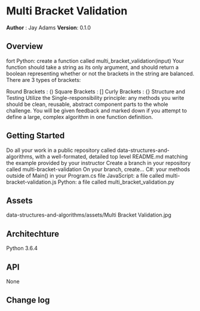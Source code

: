 # Multi Bracket Validation

**Author** : Jay Adams
**Version**: 0.1.0

## Overview
fort Python: create a function called multi_bracket_validation(input)
Your function should take a string as its only argument, and should return a boolean representing whether or not the brackets in the string are balanced. There are 3 types of brackets:

Round Brackets : ()
Square Brackets : []
Curly Brackets : {}
Structure and Testing
Utilize the Single-responsibility principle: any methods you write should be clean, reusable, abstract component parts to the whole challenge. You will be given feedback and marked down if you attempt to define a large, complex algorithm in one function definition.



## Getting Started
Do all your work in a public repository called data-structures-and-algorithms, with a well-formated, detailed top level README.md matching the example provided by your instructor
Create a branch in your repository called multi-bracket-validation
On your branch, create…
C#: your methods outside of Main() in your Program.cs file
JavaScript: a file called multi-bracket-validation.js
Python: a file called multi_bracket_validation.py

## Assets
data-structures-and-algorithms/assets/Multi Bracket Validation.jpg


## Architechture
Python 3.6.4

## API
None

## Change log